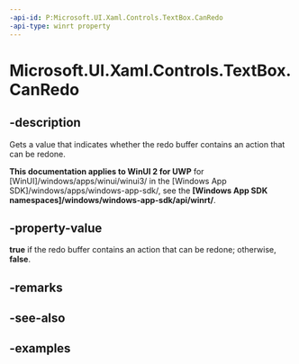```yaml
---
-api-id: P:Microsoft.UI.Xaml.Controls.TextBox.CanRedo
-api-type: winrt property
---
```


<!-- Property syntax.
public bool CanRedo { get; }
-->

# Microsoft.UI.Xaml.Controls.TextBox.CanRedo

## -description

Gets a value that indicates whether the redo buffer contains an action that can be redone.

**This documentation applies to WinUI 2 for UWP** for [WinUI]/windows/apps/winui/winui3/ in the [Windows App SDK]/windows/apps/windows-app-sdk/, see the **[Windows App SDK namespaces]/windows/windows-app-sdk/api/winrt/**.

## -property-value

**true** if the redo buffer contains an action that can be redone; otherwise, **false**.

## -remarks

## -see-also

## -examples

